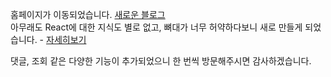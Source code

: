 홈페이지가 이동되었습니다. [새로운 블로그](https://rkdlog.netlify.app)  
아무래도 React에 대한 지식도 별로 없고, 뼈대가 너무 허약하다보니 새로 만들게 되었습니다. - [자세히보기](https://rkdlog.netlify.app/#/p/0)

댓글, 조회 같은 다양한 기능이 추가되었으니 한 번씩 방문해주시면 감사하겠습니다.
